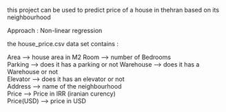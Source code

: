 this project can be used to predict  price of a house in thehran based on its neighbourhood

Approach : Non-linear regression

the house_price.csv data set contains :

Area --> house area in M2 
Room --> number of Bedrooms  
Parking --> does it has a parking or not 
Warehouse --> does it has a Warehouse or not  
Elevator --> does it has an elevator or not  
Address --> name of the neighbourhood   
Price --> Price in IRR (iranian curency)   
Price(USD) --> price in USD   



